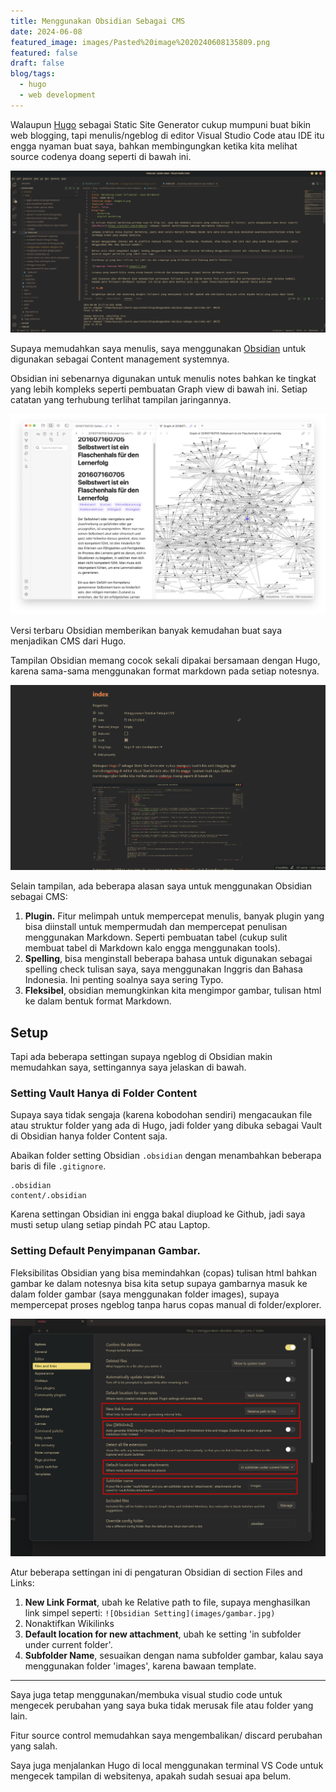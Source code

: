 ```yaml
---
title: Menggunakan Obsidian Sebagai CMS
date: 2024-06-08
featured_image: images/Pasted%20image%2020240608135809.png
featured: false
draft: false
blog/tags:
  - hugo
  - web development
---
```

Walaupun [Hugo](https://gohugo.io/) sebagai Static Site Generator cukup mumpuni buat bikin web blogging, tapi menulis/ngeblog di editor Visual Studio Code atau IDE itu engga  nyaman buat saya, bahkan membingungkan ketika kita melihat source codenya doang seperti di bawah ini.

![Tampilan source code Blog Jksntn](images/Pasted%20image%2020240608132324.png)

Supaya memudahkan saya menulis, saya menggunakan [Obsidian](https://obsidian.md/) untuk digunakan sebagai Content management systemnya. 

Obsidian ini sebenarnya digunakan untuk menulis notes bahkan ke tingkat yang lebih kompleks seperti pembuatan Graph view di bawah ini. Setiap catatan yang terhubung terlihat tampilan jaringannya. 

![Graph view with older Zettelkastens](images/1.jpg)

Versi terbaru Obsidian memberikan banyak kemudahan buat saya menjadikan CMS dari Hugo. 

Tampilan Obsidian memang cocok sekali dipakai bersamaan dengan Hugo, karena sama-sama menggunakan format markdown pada setiap notesnya.

![tampilan Obsidian](images/Pasted%20image%2020240608135809.png)

Selain tampilan, ada beberapa alasan saya untuk menggunakan Obsidian sebagai CMS:
1. **Plugin.** Fitur melimpah untuk mempercepat menulis, banyak plugin yang bisa diinstall untuk mempermudah dan mempercepat penulisan menggunakan Markdown. Seperti pembuatan tabel (cukup sulit membuat tabel di Markdown kalo engga menggunakan tools).
2. **Spelling**, bisa menginstall beberapa bahasa untuk digunakan sebagai spelling check tulisan saya, saya menggunakan Inggris dan Bahasa Indonesia. Ini penting soalnya saya sering Typo.
3. **Fleksibel**, obsidian memungkinkan kita mengimpor gambar, tulisan html ke dalam bentuk format Markdown.

## Setup

Tapi ada beberapa settingan supaya ngeblog di Obsidian makin memudahkan saya, settingannya saya jelaskan di bawah.

### Setting Vault Hanya di Folder Content 

Supaya saya tidak sengaja (karena kobodohan sendiri) mengacaukan file atau struktur folder yang ada di Hugo, jadi folder yang dibuka sebagai Vault di Obsidian hanya folder Content saja. 

Abaikan folder setting Obsidian `.obsidian` dengan menambahkan beberapa baris di file `.gitignore`.

```
.obsidian
content/.obsidian
```

Karena settingan Obsidian ini engga bakal diupload ke Github, jadi saya musti setup ulang setiap pindah PC atau Laptop. 
### Setting Default Penyimpanan Gambar.

Fleksibilitas Obsidian yang bisa memindahkan (copas) tulisan html bahkan gambar ke dalam notesnya bisa kita setup supaya gambarnya masuk ke dalam folder gambar (saya menggunakan folder images), supaya mempercepat proses ngeblog tanpa harus copas manual di folder/explorer. 

![Obsidian Setting](images/Pasted%20image%2020240608134936.png)

Atur beberapa settingan ini di pengaturan Obsidian di section Files and Links:

1. **New Link Format**, ubah ke Relative path to file, supaya menghasilkan link simpel seperti: `![Obsidian Setting](images/gambar.jpg)`
3. Nonaktifkan Wikilinks
4. **Default location for new attachment**, ubah ke setting 'in subfolder under current folder'. 
5. **Subfolder Name**, sesuaikan dengan nama subfolder gambar, kalau saya menggunakan folder 'images', karena bawaan template. 

---

Saya juga tetap menggunakan/membuka visual studio code untuk mengecek perubahan yang saya buka tidak merusak file atau folder yang lain. 

Fitur source control memudahkan saya mengembalikan/ discard perubahan yang salah. 

Saya juga menjalankan Hugo di local menggunakan terminal VS Code untuk mengecek tampilan di websitenya, apakah sudah sesuai apa belum.